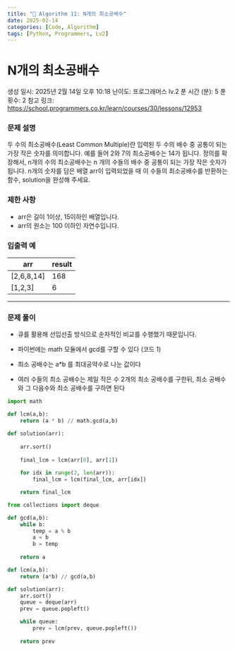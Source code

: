 ```yaml
---
title: "🧠 Algorithm 11: N개의 최소공배수"
date: 2025-02-14
categories: [Code, Algorithm]
tags: [Python, Programmers, Lv2]
---
```


# N개의 최소공배수

생성 일시: 2025년 2월 14일 오후 10:18
난이도: 프로그래머스 lv.2
푼 시간 (분): 5
푼 횟수: 2
참고 링크: https://school.programmers.co.kr/learn/courses/30/lessons/12953

### **문제 설명**

두 수의 최소공배수(Least Common Multiple)란 입력된 두 수의 배수 중 공통이 되는 가장 작은 숫자를 의미합니다. 예를 들어 2와 7의 최소공배수는 14가 됩니다. 정의를 확장해서, n개의 수의 최소공배수는 n 개의 수들의 배수 중 공통이 되는 가장 작은 숫자가 됩니다. n개의 숫자를 담은 배열 arr이 입력되었을 때 이 수들의 최소공배수를 반환하는 함수, solution을 완성해 주세요.

### 제한 사항

- arr은 길이 1이상, 15이하인 배열입니다.
- arr의 원소는 100 이하인 자연수입니다.

### 입출력 예

| arr | result |
| --- | --- |
| [2,6,8,14] | 168 |
| [1,2,3] | 6 |

---

### 문제 풀이

- 큐를 활용해 선입선출 방식으로 순차적인 비교를 수행했기 때문입니다.

- 파이썬에는 math 모듈에서 gcd를 구할 수 있다 (코드 1)
- 최소 공배수는 a*b 를 최대공약수로 나눈 값이다
- 여러 수들의 최소 공배수는 제일 작은 수 2개의 최소 공배수를 구한뒤, 최소 공배수와 그 다음수와 최소 공배수를 구하면 된다

```python
import math

def lcm(a,b):
    return (a * b) // math.gcd(a,b)

def solution(arr):
    
    arr.sort()
    
    final_lcm = lcm(arr[0], arr[1])
    
    for idx in range(2, len(arr)):
        final_lcm = lcm(final_lcm, arr[idx])

    return final_lcm
```

```python
from collections import deque

def gcd(a,b):
    while b:
        temp = a % b
        a = b
        b = temp
    
    return a

def lcm(a,b):
    return (a*b) // gcd(a,b)

def solution(arr):
    arr.sort()
    queue = deque(arr)
    prev = queue.popleft()

    while queue:
        prev = lcm(prev, queue.popleft())
    
    return prev
```